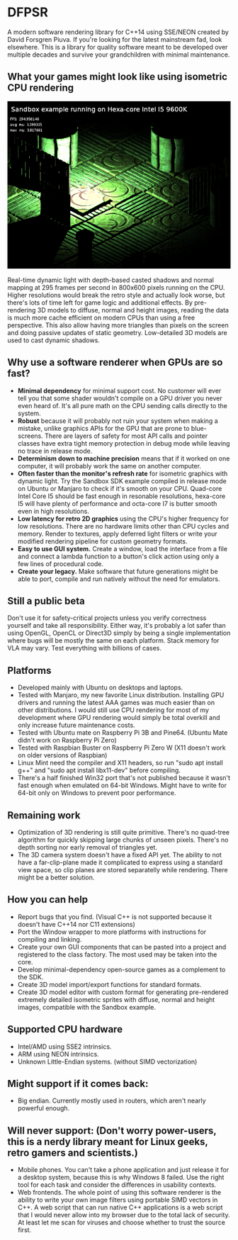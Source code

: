 # DFPSR
A modern software rendering library for C++14 using SSE/NEON created by David Forsgren Piuva. If you're looking for the latest mainstream fad, look elsewhere. This is a library for quality software meant to be developed over multiple decades and survive your grandchildren with minimal maintenance.

## What your games might look like using isometric CPU rendering

![Screenshot of the sandbox example running on a hexacore Intel Core I5 9600K.](Sandbox.png "Sandbox example")

Real-time dynamic light with depth-based casted shadows and normal mapping at 295 frames per second in 800x600 pixels running on the CPU. Higher resolutions would break the retro style and actually look worse, but there's lots of time left for game logic and additional effects. By pre-rendering 3D models to diffuse, normal and height images, reading the data is much more cache efficient on modern CPUs than using a free perspective. This also allow having more triangles than pixels on the screen and doing passive updates of static geometry. Low-detailed 3D models are used to cast dynamic shadows.

## Why use a software renderer when GPUs are so fast?
* **Minimal dependency** for minimal support cost. No customer will ever tell you that some shader wouldn't compile on a GPU driver you never even heard of. It's all pure math on the CPU sending calls directly to the system.
* **Robust** because it will probably not ruin your system when making a mistake, unlike graphics APIs for the GPU that are prone to blue-screens. There are layers of safety for most API calls and pointer classes have extra tight memory protection in debug mode while leaving no trace in release mode.
* **Determinism down to machine precision** means that if it worked on one computer, it will probably work the same on another computer.
* **Often faster than the monitor's refresh rate** for isometric graphics with dynamic light. Try the Sandbox SDK example compiled in release mode on Ubuntu or Manjaro to check if it's smooth on your CPU. Quad-core Intel Core I5 should be fast enough in resonable resolutions, hexa-core I5 will have plenty of performance and octa-core I7 is butter smooth even in high resolutions.
* **Low latency for retro 2D graphics** using the CPU's higher frequency for low resolutions. There are no hardware limits other than CPU cycles and memory. Render to textures, apply deferred light filters or write your modified rendering pipeline for custom geometry formats.
* **Easy to use GUI system.** Create a window, load the interface from a file and connect a lambda function to a button's click action using only a few lines of procedural code.
* **Create your legacy.** Make software that future generations might be able to port, compile and run natively without the need for emulators.

## Still a public beta
Don't use it for safety-critical projects unless you verify correctness yourself and take all responsibility. Either way, it's probably a lot safer than using OpenGL, OpenCL or Direct3D simply by being a single implementation where bugs will be mostly the same on each platform. Stack memory for VLA may vary. Test everything with billions of cases.

## Platforms
* Developed mainly with Ubuntu on desktops and laptops.
* Tested with Manjaro, my new favorite Linux distribution. Installing GPU drivers and running the latest AAA games was much easier than on other distributions. I would still use CPU rendering for most of my development where GPU rendering would simply be total overkill and only increase future maintenance costs.
* Tested with Ubuntu mate on Raspberry Pi 3B and Pine64. (Ubuntu Mate didn't work on Raspberry Pi Zero)
* Tested with Raspbian Buster on Raspberry Pi Zero W (X11 doesn't work on older versions of Raspbian)
* Linux Mint need the compiler and X11 headers, so run "sudo apt install g++" and "sudo apt install libx11-dev" before compiling.
* There's a half finished Win32 port that's not published because it wasn't fast enough when emulated on 64-bit Windows. Might have to write for 64-bit only on Windows to prevent poor performance.

## Remaining work
* Optimization of 3D rendering is still quite primitive. There's no quad-tree algorithm for quickly skipping large chunks of unseen pixels. There's no depth sorting nor early removal of triangles yet.
* The 3D camera system doesn't have a fixed API yet. The ability to not have a far-clip-plane made it complicated to express using a standard view space, so clip planes are stored separatelly while rendering. There might be a better solution.

## How you can help
* Report bugs that you find. (Visual C++ is not supported because it doesn't have C++14 nor C11 extensions)
* Port the Window wrapper to more platforms with instructions for compiling and linking.
* Create your own GUI components that can be pasted into a project and registered to the class factory. The most used may be taken into the core.
* Develop minimal-dependency open-source games as a complement to the SDK.
* Create 3D model import/export functions for standard formats.
* Create 3D model editor with custom format for generating pre-rendered extremely detailed isometric sprites with diffuse, normal and height images, compatible with the Sandbox example.

## Supported CPU hardware
* Intel/AMD using SSE2 intrinsics.
* ARM using NEON intrinsics.
* Unknown Little-Endian systems. (without SIMD vectorization)

## Might support if it comes back:
* Big endian. Currently mostly used in routers, which aren't nearly powerful enough.

## Will never support: (Don't worry power-users, this is a nerdy library meant for Linux geeks, retro gamers and scientists.)
* Mobile phones. You can't take a phone application and just release it for a desktop system, because this is why Windows 8 failed. Use the right tool for each task and consider the differences in usability contexts.
* Web frontends. The whole point of using this software renderer is the ability to write your own image filters using portable SIMD vectors in C++. A web script that can run native C++ applications is a web script that I would never allow into my browser due to the total lack of security. At least let me scan for viruses and choose whether to trust the source first.
